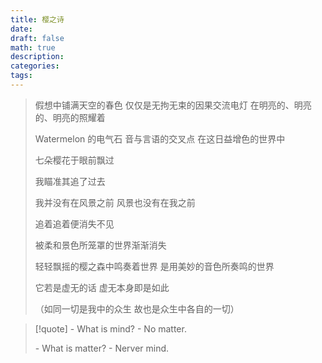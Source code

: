 ```yaml
---
title: 樱之诗
date: 
draft: false
math: true
description: 
categories: 
tags:
---
```


> 假想中铺满天空的春色
> 仅仅是无拘无束的因果交流电灯
> 在明亮的、明亮的、明亮的照耀着
> 
> Watermelon 的电气石
> 音与言语的交叉点
> 在这日益增色的世界中
> 
> 七朵樱花于眼前飘过
> 
> 我瞄准其追了过去
> 
> 我并没有在风景之前
> 风景也没有在我之前
> 
> 追着追着便消失不见
> 
> 被柔和景色所笼罩的世界渐渐消失
> 
> 轻轻飘摇的樱之森中鸣奏着世界
> 是用美妙的音色所奏鸣的世界
> 
> 它若是虚无的话
> 虚无本身即是如此
> 
> （如同一切是我中的众生
>    故也是众生中各自的一切）



> [!quote] 
> \- What is mind?
> \- No matter.
> 
> \- What is matter?
> \- Nerver mind.

